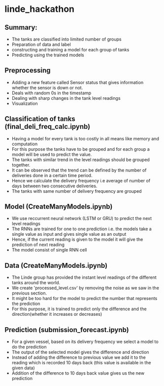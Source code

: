 # linde_hackathon

## Summary:

* The tanks are classified into limited number of groups
* Preparation of data and label
* constructing and training a model for each group of tanks
* Predicting using the trained models

## Preprocessing

* Adding a new feature called Sensor status that gives information whether the sensor is down or not.
* Deals with random 0s in the timestamp
* Dealing with sharp changes in the tank level readings
* Visualization

## Classification of tanks (final_deli_freq_calc.ipynb)

* Having a model for every tank is too costly in all means like memory and computation
* For this purpose the tanks have to be grouped and for each group a model will be used to predict the value. 
* The tanks with similar trend in the level readings should be grouped together. 
* It can be observed that the trend can be defined by the number of deliveries done in a certain time period. 
* Hence we calculate the delivery frequency i.e average of number of days between two consecutive deliveries.
* The tanks with same number of delivery frequency are grouped

## Model (CreateManyModels.ipynb)

* We use reccurrent neural network (LSTM or GRU) to predict the next level readings
* The RNNs are trained for one to one prediction i.e. the models take a single value as input and gives single value as an output
* Hence, if the current reading is given to the model it will give the prediction of next reading
* The model consist of single RNN cell

## Data (CreateManyModels.ipynb)

* The Linde group has provided the instant level readings of the different tanks around the world.
* We create 'processed_level.csv' by removing the noise as we saw in the previous section.
* It might be too hard for the model to predict the number that represents the prediction 
* For this purpose, it is trained to predict only the difference and the direction(whether it increases or decreases)

## Prediction (submission_forecast.ipynb)

* For a given vessel, based on its delivery frequency we select a model to do the prediction
* The output of the selected model gives the difference and direction
* Instead of adding the difference to previous value we add it to the reading which is recorded 10 days back (this value is available in the given data)
* Addition of the difference to 10 days back value gives us the new prediction
